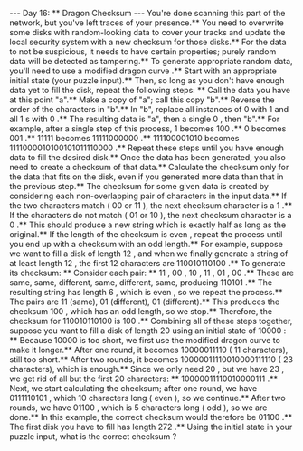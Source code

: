 --- Day 16: ** Dragon Checksum ---
You're done scanning this part of the network, but you've left traces of your presence.** You need to
overwrite some disks
with random-looking data to cover your tracks and update the local security system with a new checksum for those disks.**
For the data to not be suspicious, it needs to have certain properties; purely random data will be detected as tampering.** To generate appropriate random data, you'll need to use a modified
dragon curve
.**
Start with an appropriate initial state (your puzzle input).** Then, so long as you don't have enough data yet to fill the disk, repeat the following steps: **
Call the data you have at this point "a".**
Make a copy of "a"; call this copy "b".**
Reverse the order of the characters in "b".**
In "b", replace all instances of
0
with
1
and all
1
s with
0
.**
The resulting data is "a", then a single
0
, then "b".**
For example, after a single step of this process,
1
becomes
100
.**
0
becomes
001
.**
11111
becomes
11111000000
.**
111100001010
becomes
1111000010100101011110000
.**
Repeat these steps until you have enough data to fill the desired disk.**
Once the data has been generated, you also need to create a checksum of that data.** Calculate the checksum
only
for the data that fits on the disk, even if you generated more data than that in the previous step.**
The checksum for some given data is created by considering each non-overlapping
pair
of characters in the input data.**  If the two characters match (
00
or
11
), the next checksum character is a
1
.**  If the characters do not match (
01
or
10
), the next checksum character is a
0
.** This should produce a new string which is exactly half as long as the original.** If the length of the checksum is
even
, repeat the process until you end up with a checksum with an
odd
length.**
For example, suppose we want to fill a disk of length
12
, and when we finally generate a string of at least length
12
, the first
12
characters are
110010110100
.** To generate its checksum: **
Consider each pair: **
11
,
00
,
10
,
11
,
01
,
00
.**
These are same, same, different, same, different, same, producing
110101
.**
The resulting string has length
6
, which is
even
, so we repeat the process.**
The pairs are
11
(same),
01
(different),
01
(different).**
This produces the checksum
100
, which has an
odd
length, so we stop.**
Therefore, the checksum for
110010110100
is
100
.**
Combining all of these steps together, suppose you want to fill a disk of length
20
using an initial state of
10000
: **
Because
10000
is too short, we first use the modified dragon curve to make it longer.**
After one round, it becomes
10000011110
(
11
characters), still too short.**
After two rounds, it becomes
10000011110010000111110
(
23
characters), which is enough.**
Since we only need
20
, but we have
23
, we get rid of all but the first
20
characters: **
10000011110010000111
.**
Next, we start calculating the checksum; after one round, we have
0111110101
, which
10
characters long (
even
), so we continue.**
After two rounds, we have
01100
, which is
5
characters long (
odd
), so we are done.**
In this example, the correct checksum would therefore be
01100
.**
The first disk you have to fill has length
272
.** Using the initial state in your puzzle input,
what is the correct checksum
?
